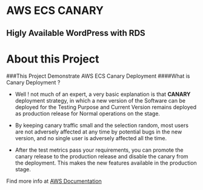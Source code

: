 # AWS ECS CANARY
## Higly Available WordPress with RDS 

# About this Project
###This Project Demonstrate AWS ECS Canary Deployment 
####What is Canary Deployment ?
-  Well ! not much of an expert, a very basic explanation is that **CANARY**  deployment strategy, in which a new version of the Software can be deployed for the Testing Purpose and Current Version remains deployed as production release for Normal operations on the stage.

- By keeping canary traffic small and the selection random, most users are not adversely affected at any time by potential bugs in the new version, and no single user is adversely affected all the time.
- After the test metrics pass your requirements, you can promote the canary release to the production release and disable the canary from the deployment. This makes the new features available in the production stage.

Find more info at [AWS Documentation](https://docs.aws.amazon.com/apigateway/latest/developerguide/canary-release.html)










